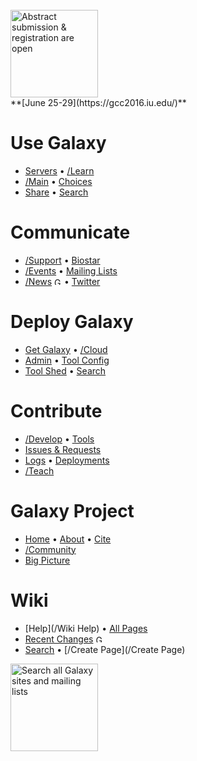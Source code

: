 <div class='center'>
<br />
<a href='https://gcc2016.iu.edu/'><img src='/Images/Logos/GCC2016LogoTallBig.png' alt='Abstract submission & registration are open' width="140" /></a><br />
**[June 25-29](https://gcc2016.iu.edu/)** </div>

# Use Galaxy
* [Servers](/PublicGalaxyServers) &bull; [/Learn](/Learn) 
* [/Main](/Main) &bull; [Choices](/BigPicture/Choices) 
* [Share](/Learn/Share) &bull; [Search](http://galaxyproject.org/search/usegalaxy)

# Communicate
* [/Support](/Support) &bull; [Biostar](https://biostar.usegalaxy.org/)
* [/Events](/Events) &bull; [Mailing Lists](/MailingLists) 
* [/News](/News) <a href='http://feed43.com/galaxynews.xml'><img src='/Images/Icons/RSSIcon16x16.gif.md' alt='Galaxy News RSS Feed' height="12" /></a> &bull; [Twitter](https://twitter.com/galaxyproject)

# Deploy Galaxy
* [Get Galaxy](/Admin/GetGalaxy) &bull; [/Cloud](/Cloud)
* [Admin](/Admin) &bull; [Tool Config](/Admin/Tools/ToolConfigSyntax)
* [Tool Shed](/ToolShed) &bull; [Search](http://galaxyproject.org/search/getgalaxy) 

# Contribute
* [/Develop](/Develop) &bull; [Tools](/Admin/Tools/AddToolTutorial)
* [Issues & Requests](/Issues)
* [Logs](/Community/Logs) &bull; [Deployments](/Community/Deployments)
* [/Teach](/Teach)

# Galaxy Project
* [Home](http://galaxyproject.org) &bull; [About](/GalaxyProject) &bull; [Cite](/CitingGalaxy)
* [/Community](/Community) 
* [Big Picture](/BigPicture) 

# Wiki
* [Help](/Wiki Help) &bull; [All Pages](/TitleIndex)
* [Recent Changes](/RecentChanges) <a href='http://wiki.galaxyproject.org/RecentChanges?action=rss_rc'><img src='/Images/Icons/RSSIcon16x16.gif.md' alt='Galaxy wiki recent changes RSS Feed' height="12" /></a>
* [Search](/FindPage) &bull; [/Create Page](/Create Page)

<div class='center'>
<a href='http://galaxyproject.org/search/web'><img src='/Images/Logos/GalaxyWebSearch.png' alt='Search all Galaxy sites and mailing lists' width="140" /></a>
</div>
